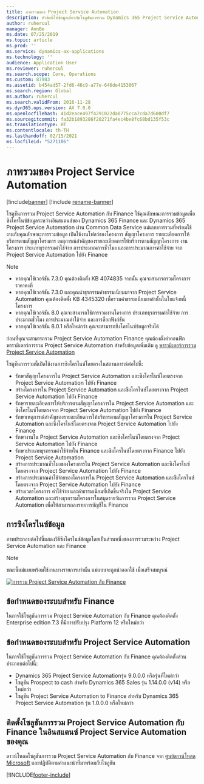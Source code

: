 ```yaml
---
title: ภาพรวมของ Project Service Automation
description: หัวข้อนี้ให้ข้อมูลเกี่ยวกับโซลูชันการรวม Dynamics 365 Project Service Automation กับ Dynamics 365 Finance
author: ruhercul
manager: AnnBe
ms.date: 07/25/2019
ms.topic: article
ms.prod: ''
ms.service: dynamics-ax-applications
ms.technology: ''
audience: Application User
ms.reviewer: ruhercul
ms.search.scope: Core, Operations
ms.custom: 87983
ms.assetid: b454ad57-2fd6-46c9-a77e-646de4153067
ms.search.region: Global
ms.author: ruhercul
ms.search.validFrom: 2016-11-28
ms.dyn365.ops.version: AX 7.0.0
ms.openlocfilehash: 41d2eace497f4291022da0775cca7cda7d600df7
ms.sourcegitcommit: fa32b1893286f20271fa4ec4be8fc68bd135f53c
ms.translationtype: HT
ms.contentlocale: th-TH
ms.lasthandoff: 02/15/2021
ms.locfileid: "5271106"
---
```

# <a name="project-service-automation-overview"></a>ภาพรวมของ Project Service Automation

[!include[banner](../includes/banner.md)]
[!include [rename-banner](~/includes/cc-data-platform-banner.md)]

โซลูชันการรวม Project Service Automation กับ Finance ใช้คุณลักษณะการรวมข้อมูลเพื่อซิงโครไนซ์ข้อมูลระหว่างอินสแตนซ์ของ Dynamics 365 Finance และ Dynamics 365 Project Service Automation ผ่าน Common Data Service แม่แบบการรวมที่พร้อมใช้งานกับคุณลักษณะการรวมข้อมูล เปิดใช้งานโฟลว์ของโครงการ สัญญาโครงการ รายละเอียดการให้บริการตามสัญญาโครงการ เหตุการณ์สำคัญของรายละเอียดการให้บริการตามสัญญาโครงการ งานโครงการ ประเภทธุรกรรมค่าใช้จ่าย การประมาณการชั่วโมง และการประมาณการค่าใช้จ่าย จาก Project Service Automation ไปยัง Finance

> [!NOTE]
> - หากคุณใช้เวอร์ชัน 7.3.0 คุณต้องติดตั้ง KB 4074835 จากนั้น คุณจะสามารถรวมโครงการราคาคงที่
> - หากคุณใช้เวอร์ชัน 7.3.0 และคุณนำธุรกรรมค่าธรรมเนียมมาจาก Project Service Automation คุณต้องติดตั้ง KB 4345320 เพื่อรวมค่าธรรมเนียมเหล่านั้นในใบแจ้งหนี้โครงการ
> - หากคุณใช้เวอร์ชัน 8.0 คุณจะสามารถใช้การรวมงานโครงการ ประเภทธุรกรรมค่าใช้จ่าย การประมาณชั่วโมง การประมาณค่าใช้จ่าย และการล็อกฟังก์ชัน
> - หากคุณใช้เวอร์ชัน 8.0.1 หรือใหม่กว่า คุณจะสามารถซิงโครไนซ์ข้อมูลจริงได้

ก่อนที่คุณจะสามารถรวม Project Service Automation Finance คุณต้องตั้งค่าคอนฟิกพารามิเตอร์การรวม Project Service Automation สำหรับข้อมูลเพิ่มเติม ดู [พารามิเตอร์การรวม Project Service Automation](PSA-parameters.md)

โซลูชันการรวมนี้เปิดใช้งานการซิงโครไนซ์โดยตรงในสถานการณ์ต่อไปนี้:

- รักษาสัญญาโครงการใน Project Service Automation และซิงโครไนซ์โดยตรงจาก Project Service Automation ไปยัง Finance
- สร้างโครงการใน Project Service Automation และซิงโครไนซ์โดยตรงจาก Project Service Automation ไปยัง Finance
- รักษารายละเอียดการให้บริการตามสัญญาโครงการใน Project Service Automation และซิงโครไนซ์โดยตรงจาก Project Service Automation ไปยัง Finance
- รักษาเหตุการณ์สำคัญของรายละเอียดการให้บริการตามสัญญาโครงการใน Project Service Automation และซิงโครไนซ์โดยตรงจาก Project Service Automation ไปยัง Finance
- รักษางานใน Project Service Automation และซิงโครไนซ์โดยตรงจาก Project Service Automation ไปยัง Finance
- รักษาประเภทธุรกรรมค่าใช้จ่ายใน Finance และซิงโครไนซ์โดยตรงจาก Finance ไปยัง Project Service Automation
- สร้างการประมาณชั่วโมงของโครงการใน Project Service Automation และซิงโครไนซ์โดยตรงจาก Project Service Automation ไปยัง Finance
- สร้างการประมาณค่าใช้จ่ายของโครงการใน Project Service Automation และซิงโครไนซ์โดยตรงจาก Project Service Automation ไปยัง Finance
- สร้างเวลาโครงการ ค่าใช้จ่าย และค่าธรรมเนียมที่เกิดขึ้นจริงใน Project Service Automation และสร้างธุรกรรมโครงการในสมุดรายวันการรวม Project Service Automation เพื่อให้สามารถลงรายการบัญชีใน Finance

## <a name="data-synchronization"></a>การซิงโครไนซ์ข้อมูล

ภาพประกอบต่อไปนี้แสดงวิธีซิงโครไนซ์ข้อมูลโดยเป็นส่วนหนึ่งของการรวมระหว่าง Project Service Automation และ Finance

> [!NOTE]
> ขณะนี้แม่แบบพร้อมใช้งานบางรายการเท่านั้น แม่แบบจะถูกนำออกใช้ เมื่อเสร็จสมบูรณ์

[![การรวม Project Service Automation กับ Finance](./media/PSA-integration.png)](./media/PSA-integration.png)

## <a name="system-requirements-for-finance"></a>ข้อกำหนดของระบบสำหรับ Finance

ในการใช้โซลูชันการรวม Project Service Automation กับ Finance คุณต้องติดตั้ง Enterprise edition 7.3 ที่มีการปรับปรุง Platform 12 หรือใหม่กว่า

## <a name="system-requirements-for-project-service-automation"></a>ข้อกำหนดของระบบสำหรับ Project Service Automation

ในการใช้โซลูชันการรวม Project Service Automation กับ Finance คุณต้องติดตั้งส่วนประกอบต่อไปนี้:

- Dynamics 365 Project Service Automationรุ่น 9.0.0.0 หรือรุ่นที่ใหม่กว่า
- โซลูชัน Prospect to cash สำหรับ Dynamics 365 Sales รุ่น 1.14.0.0 (v14) หรือใหม่กว่า
- โซลูชัน Project Service Automation to Finance สำหรับ Dynamics 365 Project Service Automation รุ่น 1.0.0.0 หรือใหม่กว่า

## <a name="install-the-project-service-automation-to-finance-integration-solution-in-your-project-service-automation-instance"></a>ติดตั้งโซลูชันการรวม Project Service Automation กับ Finance ในอินสแตนซ์ Project Service Automation ของคุณ

ดาวน์โหลดโซลูชันการรวม Project Service Automation กับ Finance จาก [ศูนย์ดาวน์โหลด Microsoft](https://www.microsoft.com/download/details.aspx?id=57016) และปฏิบัติตามคำแนะนำที่มาพร้อมกับโซลูชัน


[!INCLUDE[footer-include](../includes/footer-banner.md)]
